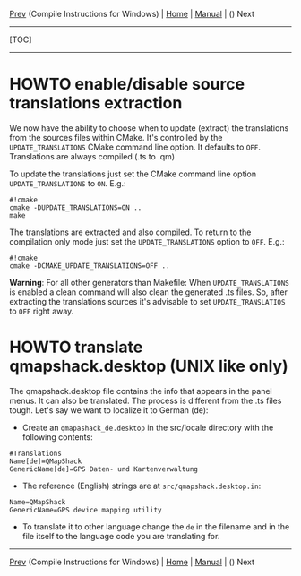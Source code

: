 [Prev](BuildWindowsVisualStudio) (Compile Instructions for Windows) | [Home](Home) | [Manual](DocMain) | () Next
- - -
[TOC]
- - -

# HOWTO enable/disable source translations extraction #
We now have the ability to choose when to update (extract) the
translations from the sources files within CMake. It's controlled by the `UPDATE_TRANSLATIONS` CMake command line option. It defaults to `OFF`. Translations are always compiled (.ts to .qm)
    
To update the translations just set the CMake command line option `UPDATE_TRANSLATIONS` to `ON`. E.g.: 
```
#!cmake
cmake -DUPDATE_TRANSLATIONS=ON ..
make

```
The translations are extracted and also compiled. To return to the compilation only mode just set the `UPDATE_TRANSLATIONS` option to `OFF`. E.g.:

```
#!cmake
cmake -DCMAKE_UPDATE_TRANSLATIONS=OFF ..
```
    
**Warning**: For all other generators than Makefile: When `UPDATE_TRANSLATIONS` is enabled a clean command will also clean the generated .ts files. So, after extracting the translations sources it's advisable to set `UPDATE_TRANSLATIOS` to `OFF` right away.

# HOWTO translate qmapshack.desktop (UNIX like only) #
The qmapshack.desktop file contains the info that appears in the panel menus. It can also be translated. The process is different from the .ts files tough. Let's say we want to localize it to German (de):

* Create an `qmapashack_de.desktop` in the src/locale directory with the following contents:

```
#Translations
Name[de]=QMapShack
GenericName[de]=GPS Daten- und Kartenverwaltung
```
* The reference (English) strings are at `src/qmapshack.desktop.in`:
```
Name=QMapShack
GenericName=GPS device mapping utility
```
* To translate it to other language change the `de` in the filename and in the file itself to the language code you are translating for.

- - -
[Prev](BuildWindowsVisualStudio) (Compile Instructions for Windows) | [Home](Home) | [Manual](DocMain) | () Next
